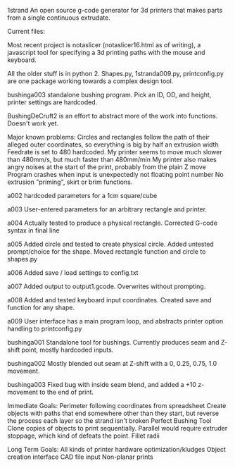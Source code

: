 

 1strand
An open source g-code generator for 3d printers that makes parts from a single continuous extrudate.

Current files: 

Most recent project is notaslicer (notaslicer16.html as of writing), a javascript tool for specifying a 3d printing paths with the mouse and keyboard. 

All the older stuff is in python 2.
Shapes.py, 1stranda009.py, printconfig.py are one package working towards a complex design tool.

bushinga003 standalone bushing program.  Pick an ID, OD, and height, printer settings are hardcoded.

BushingDeCruft2 is an effort to abstract more of the work into functions.  Doesn't work yet.


Major known problems:
Circles and rectangles follow the path of their alleged outer coordinates, so everything is big by half an extrusion width
Feedrate is set to 480 hardcoded.  My printer seems to move much slower than 480mm/s, but much faster than 480mm/min 
My printer also makes angry noises at the start of the print, probably from the plain Z move 
Program crashes when input is unexpectedly not floating point number
No extrusion "priming", skirt or brim functions.



a002 hardcoded parameters for a 1cm square/cube

a003 User-entered parameters for an arbitrary rectangle and printer.

a004 Actually tested to produce a physical rectangle.  Corrected G-code syntax in final line

a005 Added circle and tested to create physical circle.  Added untested prompt/choice for the shape.  Moved rectangle function and circle to shapes.py

a006 Added save / load settings to config.txt

a007 Added output to output1.gcode.  Overwrites without prompting.

a008 Added and tested keyboard input coordinates.  Created save and function for any shape.

a009 User interface has a main program loop, and abstracts printer option handling to printconfig.py

bushinga001 Standalone tool for bushings.  Currently produces seam and Z-shift point, mostly hardcoded inputs.

bushinga002 Mostly blended out seam at Z-shift with a 0, 0.25, 0.75, 1.0 movement.

bushinga003 Fixed bug with inside seam blend, and added a +10 z-movement to the end of print.

Immediate Goals:
Perimeter following coordinates from spreadsheet
Create objects with paths that end somewhere other than they start, but reverse the process each layer so the strand isn't broken
Perfect Bushing Tool
Clone copies of objects to print sequentially.  Parallel would require extruder stoppage, which kind of defeats the point.
Fillet radii

Long Term Goals:
All kinds of printer hardware optimization/kludges
Object creation interface
CAD file input
Non-planar prints
